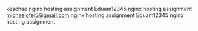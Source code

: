 keschae nginx hosting assignment
Eduam12345 nginx hosting assignment
michaelofei5@gmail.com nginx hosting assignment
Eduam12345 nginx hosting assignment
